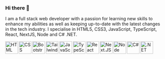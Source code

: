 ### Hi there 👋

I am a full stack web developer with a passion for learning new skills to enhance my abilities as well as keeping up-to-date with the latest changes in the tech industry. I specialise in HTML5, CSS3, JavaScript, TypeScript, React, NextJS, Node and C# .NET.

<img src="https://cdn.jsdelivr.net/gh/devicons/devicon/icons/html5/html5-original-wordmark.svg" alt="HTML" width=40 align="left" />
<img src="https://cdn.jsdelivr.net/gh/devicons/devicon/icons/css3/css3-original-wordmark.svg" alt="CSS" width=40 align="left" />
<img src="https://cdn.jsdelivr.net/gh/devicons/devicon/icons/bootstrap/bootstrap-original.svg" alt="Bootstrap" width=40 align="left" />
<img src="https://cdn.jsdelivr.net/gh/devicons/devicon@latest/icons/tailwindcss/tailwindcss-original-wordmark.svg" width=40 alt="TailwindCSS" align="left" />
<img src="https://cdn.jsdelivr.net/gh/devicons/devicon/icons/javascript/javascript-original.svg" alt="JavaScript" width=40 align="left" />
<img src="https://cdn.jsdelivr.net/gh/devicons/devicon/icons/typescript/typescript-original.svg" alt="TypeScript" width=40 align="left" />
<img src="https://cdn.jsdelivr.net/gh/devicons/devicon/icons/react/react-original.svg" alt="React" width=40 align="left" />
<img src="https://cdn.jsdelivr.net/gh/devicons/devicon/icons/nextjs/nextjs-original.svg" alt="Next.JS" width=40 align="left" />
<img src="https://cdn.jsdelivr.net/gh/devicons/devicon/icons/nodejs/nodejs-original.svg" alt="Node" width=40 align="left" />
<img src="https://cdn.jsdelivr.net/gh/devicons/devicon/icons/csharp/csharp-original.svg" alt="C#" width=40 align="left" />
<img src="https://cdn.jsdelivr.net/gh/devicons/devicon/icons/dotnetcore/dotnetcore-original.svg" alt=".NET Core" width=40 align="left" />

<!--
**rsheppard-dev/rsheppard-dev** is a ✨ _special_ ✨ repository because its `README.md` (this file) appears on your GitHub profile.

Here are some ideas to get you started:

- 🔭 I’m currently working on ...
- 🌱 I’m currently learning ...
- 👯 I’m looking to collaborate on ...
- 🤔 I’m looking for help with ...
- 💬 Ask me about ...
- 📫 How to reach me: ...
- 😄 Pronouns: ...
- ⚡ Fun fact: ...
-->
